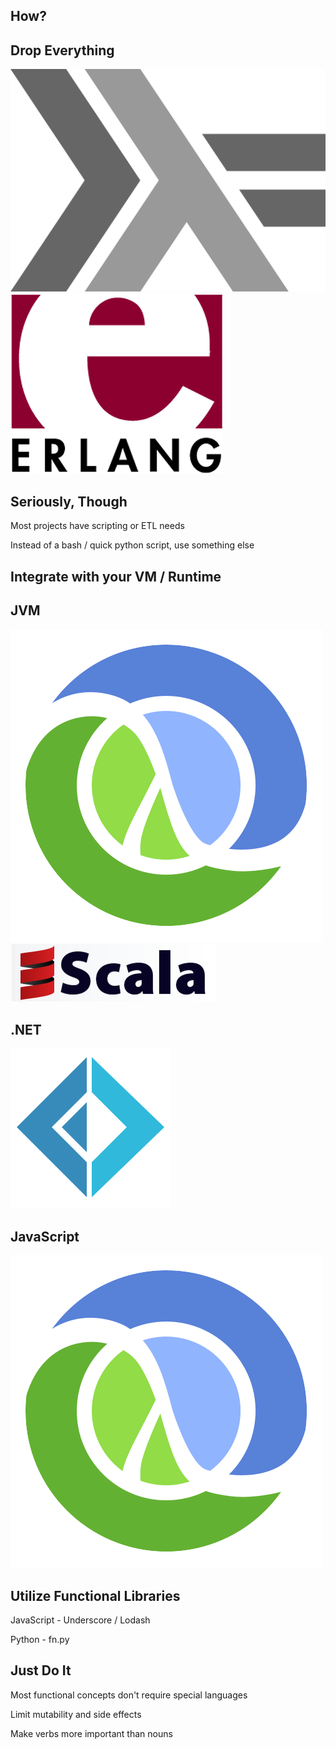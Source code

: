 ## How?


## Drop Everything

![Haskell](../images/haskell.png)
![Erlang](../images/erlang.png)


## Seriously, Though

Most projects have scripting or ETL needs

Instead of a bash / quick python script, use something else


## Integrate with your VM / Runtime


## JVM

![Clojure](images/clojure.png)
![Scala](images/scala.png)


## .NET

![F#](images/fsharp.png)


## JavaScript

![ClojureScript](images/clojure.png)


## Utilize Functional Libraries

JavaScript - Underscore / Lodash

Python - fn.py


## Just Do It

Most functional concepts don't require special languages

Limit mutability and side effects

Make verbs more important than nouns